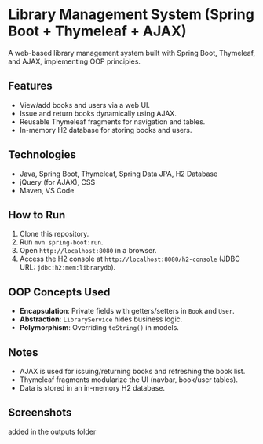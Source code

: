 # Library Management System (Spring Boot + Thymeleaf + AJAX)

A web-based library management system built with Spring Boot, Thymeleaf, and AJAX, implementing OOP principles.

## Features
- View/add books and users via a web UI.
- Issue and return books dynamically using AJAX.
- Reusable Thymeleaf fragments for navigation and tables.
- In-memory H2 database for storing books and users.

## Technologies
- Java, Spring Boot, Thymeleaf, Spring Data JPA, H2 Database
- jQuery (for AJAX), CSS
- Maven, VS Code

## How to Run
1. Clone this repository.
2. Run `mvn spring-boot:run`.
3. Open `http://localhost:8080` in a browser.
4. Access the H2 console at `http://localhost:8080/h2-console` (JDBC URL: `jdbc:h2:mem:librarydb`).

## OOP Concepts Used
- **Encapsulation**: Private fields with getters/setters in `Book` and `User`.
- **Abstraction**: `LibraryService` hides business logic.
- **Polymorphism**: Overriding `toString()` in models.

## Notes
- AJAX is used for issuing/returning books and refreshing the book list.
- Thymeleaf fragments modularize the UI (navbar, book/user tables).
- Data is stored in an in-memory H2 database.

## Screenshots
added in the outputs folder